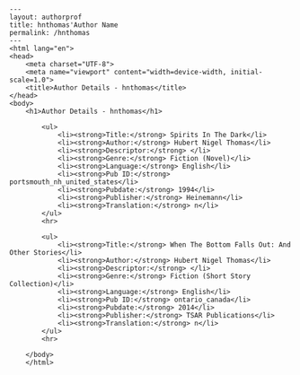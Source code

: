 
    ---
    layout: authorprof
    title: hnthomas'Author Name 
    permalink: /hnthomas
    ---
    <html lang="en">
    <head>
        <meta charset="UTF-8">
        <meta name="viewport" content="width=device-width, initial-scale=1.0">
        <title>Author Details - hnthomas</title>
    </head>
    <body>
        <h1>Author Details - hnthomas</h1>
        
            <ul>
                <li><strong>Title:</strong> Spirits In The Dark</li>
                <li><strong>Author:</strong> Hubert Nigel Thomas</li>
                <li><strong>Descriptor:</strong> </li>
                <li><strong>Genre:</strong> Fiction (Novel)</li>
                <li><strong>Language:</strong> English</li>
                <li><strong>Pub ID:</strong> portsmouth_nh_united_states</li>
                <li><strong>Pubdate:</strong> 1994</li>
                <li><strong>Publisher:</strong> Heinemann</li>
                <li><strong>Translation:</strong> n</li>
            </ul>
            <hr>
            
            <ul>
                <li><strong>Title:</strong> When The Bottom Falls Out: And Other Stories</li>
                <li><strong>Author:</strong> Hubert Nigel Thomas</li>
                <li><strong>Descriptor:</strong> </li>
                <li><strong>Genre:</strong> Fiction (Short Story Collection)</li>
                <li><strong>Language:</strong> English</li>
                <li><strong>Pub ID:</strong> ontario_canada</li>
                <li><strong>Pubdate:</strong> 2014</li>
                <li><strong>Publisher:</strong> TSAR Publications</li>
                <li><strong>Translation:</strong> n</li>
            </ul>
            <hr>
            
        </body>
        </html>
        